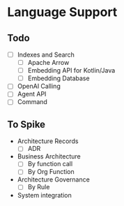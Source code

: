 # Language Support

## Todo

- [ ] Indexes and Search
    - [ ] Apache Arrow 
    - [ ] Embedding API for Kotlin/Java
    - [ ] Embedding Database
- [ ] OpenAI Calling
- [ ] Agent API
- [ ] Command

## To Spike

- Architecture Records
    - [ ] ADR
- Business Architecture
    - [ ] By function call
    - [ ] By Org Function
- Architecture Governance
    - [ ] By Rule
- System integration